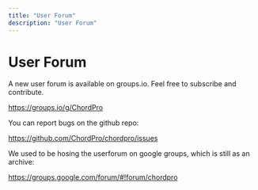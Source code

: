 ```yaml
---
title: "User Forum"
description: "User Forum"
---
```


# User Forum

A new user forum is available on groups.io. Feel free to subscribe and contribute.

<https://groups.io/g/ChordPro>

You can report bugs on the github repo: 

<https://github.com/ChordPro/chordpro/issues>

We used to be hosing the userforum on google groups, which is still as an archive:

<https://groups.google.com/forum/#!forum/chordpro>
